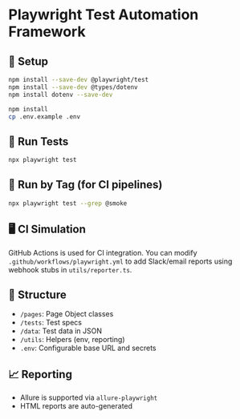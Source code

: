 # Playwright Test Automation Framework

## 🔧 Setup

```bash
npm install --save-dev @playwright/test
npm install --save-dev @types/dotenv
npm install dotenv --save-dev

npm install
cp .env.example .env
```

## 🚀 Run Tests

```bash
npx playwright test
```

## 🧪 Run by Tag (for CI pipelines)

```bash
npx playwright test --grep @smoke
```

## 🖥️ CI Simulation

GitHub Actions is used for CI integration. You can modify `.github/workflows/playwright.yml` to add Slack/email reports using webhook stubs in `utils/reporter.ts`.

## 📂 Structure

- `/pages`: Page Object classes
- `/tests`: Test specs
- `/data`: Test data in JSON
- `/utils`: Helpers (env, reporting)
- `.env`: Configurable base URL and secrets

## 📈 Reporting

- Allure is supported via `allure-playwright`
- HTML reports are auto-generated
